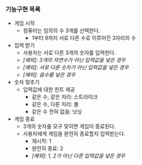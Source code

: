 ### 기능구현 목록
- 게임 시작
  - 컴퓨터는 임의의 수 3개를 선택한다.
    - 1부터 9까지 서로 다른 수로 이루어진 3자리의 수
- 입력 받기
  - 사용자는 서로 다른 3개의 숫자를 입력한다.
  - _[예외]: 3개의 자연수가 아닌 입력값을 넣은 경우_
  - _[예외]: 서로 다른 숫자가 아닌 입력값을 넣은 경우_
  - _[예외]: 음수를 넣은 경우_
- 숫자 맞추기
  - 입력값에 대한 힌트 제공
    - 같은 수, 같은 자리: 스트라이크
    - 같은 수, 다른 자리: 볼
    - 같은 수 전혀 없음: 낫싱
- 게임 종료
  - 3개의 숫자를 모구 맞히면 게임이 종료된다.
  - 사용자에게 게임을 완전히 종료할지 입력받는다.
    - 재시작: 1
    - 완전히 종료: 2
    - _[예외]: 1, 2가 아닌 다른 입력값을 넣은 경우_